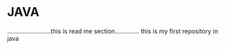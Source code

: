 # JAVA
.........................this is read me section.............. 
this is my first repository in java
